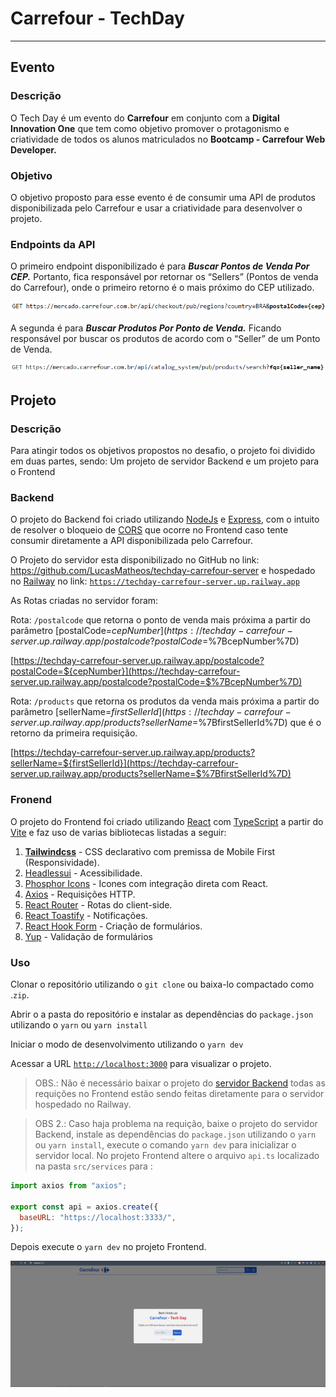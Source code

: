 # Carrefour - TechDay

---

## Evento

### Descrição

 

O Tech Day é um evento do **Carrefour** em conjunto com a **Digital Innovation One** que tem como objetivo promover o protagonismo e criatividade de todos os alunos matriculados no **Bootcamp - Carrefour Web Developer.**

### Objetivo

O objetivo proposto para esse evento é de consumir uma API de produtos disponibilizada pelo Carrefour e usar a criatividade para desenvolver o projeto.

### Endpoints da API

O primeiro endpoint disponibilizado é para ***Buscar Pontos de Venda Por CEP.***  Portanto, fica responsável por retornar os “Sellers” (Pontos de venda do Carrefour), onde o primeiro retorno é o mais próximo do CEP utilizado.

![Untitled](Carrefour%20-%20TechDay%205715276e3ec6420a80f15351a2dfae90/Untitled.png)

A segunda é para ***Buscar Produtos Por Ponto de Venda.*** Ficando responsável por buscar os produtos de acordo com o “Seller” de um Ponto de Venda.

![Untitled](Carrefour%20-%20TechDay%205715276e3ec6420a80f15351a2dfae90/Untitled%201.png)

## Projeto

### Descrição

Para atingir todos os objetivos propostos no desafio, o projeto foi dividido em duas partes, sendo: Um projeto de servidor Backend e um projeto para o Frontend

### Backend

O projeto do Backend foi criado utilizando [NodeJs](https://nodejs.dev) e [Express](https://expressjs.com/pt-br/), com o intuito de resolver o bloqueio de [CORS](https://developer.mozilla.org/pt-BR/docs/Web/HTTP/CORS) que ocorre no Frontend caso tente consumir diretamente a API disponibilizada pelo Carrefour.

O Projeto do servidor esta disponibilizado no GitHub no link:  https://github.com/LucasMatheos/techday-carrefour-server e hospedado no [Railway](https://railway.app) no link: [`https://techday-carrefour-server.up.railway.app`](https://techday-carrefour-server.up.railway.app/)

As Rotas criadas no servidor foram:

Rota: `/postalcode` que retorna o ponto de venda mais próxima a partir do parâmetro  [postalCode=${cepNumber}](https://techday-carrefour-server.up.railway.app/postalcode?postalCode=$%7BcepNumber%7D)

[https://techday-carrefour-server.up.railway.app/postalcode?postalCode=${cepNumber}](https://techday-carrefour-server.up.railway.app/postalcode?postalCode=$%7BcepNumber%7D)

Rota: `/products` que retorna os produtos da venda mais  próxima a partir do parâmetro  [sellerName=${firstSellerId}](https://techday-carrefour-server.up.railway.app/products?sellerName=$%7BfirstSellerId%7D) que é o retorno da primeira requisição.

[https://techday-carrefour-server.up.railway.app/products?sellerName=${firstSellerId}](https://techday-carrefour-server.up.railway.app/products?sellerName=$%7BfirstSellerId%7D)

### Fronend

O projeto do Frontend foi criado utilizando [React](https://pt-br.reactjs.org) com [TypeScript](https://www.typescriptlang.org) a partir do [Vite](http://vitejs.dev) e faz uso de varias bibliotecas listadas a seguir:

1. ****[Tailwindcss](https://tailwindcss.com)**** - CSS declarativo com premissa de Mobile First (Responsividade).
2. [Headlessui](https://headlessui.dev) - Acessibilidade.
3. [Phosphor Icons](https://phosphoricons.com) - Icones com integração direta com React.
4. [Axios](https://axios-http.com/ptbr/) - Requisições HTTP.
5. [React Router](https://reactrouter.com) - Rotas do client-side.
6. [React Toastify](https://fkhadra.github.io/react-toastify/introduction) - Notificações.
7. [React Hook Form](https://react-hook-form.com) - Criação de formulários.
8. [Yup](https://github.com/jquense/yup) - Validação de formulários 

### Uso

Clonar o repositório utilizando o `git clone` ou baixa-lo compactado como .`zip`.

Abrir o a pasta do repositório e instalar as dependências do `package.json` utilizando o `yarn` ou `yarn install`

Iniciar o modo de desenvolvimento utilizando o `yarn dev`

Acessar a URL [`http://localhost:3000`](http://localhost:3000/) para visualizar o projeto.

>OBS.: Não é necessário baixar o projeto do [servidor Backend](https://github.com/LucasMatheos/techday-carrefour-server) todas as requições no Frontend estão sendo feitas diretamente para o servidor hospedado no Railway.

>OBS 2.: Caso haja problema na requição, baixe o projeto do servidor Backend, instale as dependências do `package.json` utilizando o `yarn` ou `yarn install`, execute o comando `yarn dev` para inicializar o servidor local. No projeto Frontend altere o  arquivo `api.ts` localizado na pasta `src/services` para : 

```jsx
import axios from "axios";

export const api = axios.create({
  baseURL: "https://localhost:3333/",
});
```

Depois execute o `yarn dev` no projeto Frontend.

![carrefour-techday.gif](Carrefour%20-%20TechDay%205715276e3ec6420a80f15351a2dfae90/carrefour-techday.gif)